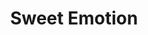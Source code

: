 ---
layout: product
id: 1419070013502
title: Sweet Emotion
body_html: >-
  <p>Taken on Mt. Seymour in March of 2017.</p>

  <p>We were on a snowshoe trip for work during this shot and the weather was a complete snowstorm. However, for some odd stroke of luck, the clouds parted just as the sun was setting and caused this unnatural lighting to cast over the mountains. Thank you to Matt C. for naming this print, it took several months for this one to get a name.</p>

  <p> </p>
vendor: Connell McCarthy
product_type: Photo Print
created_at: 2018-08-22T19:55:04-04:00
handle: sweet-emotion
updated_at: 2022-01-18T10:42:35-05:00
published_at: 2018-08-22T19:38:24-04:00
template_suffix: ""
status: active
published_scope: global
tags: Batch 01, mountain, mountains, Print, snow, sunset, winter
admin_graphql_api_id: gid://shopify/Product/1419070013502
variants:
  - id: 39577225199678
    product_id: 1419070013502
    title: 8x10” / Full Colour
    price: "35.00"
    sku: CM-PP-B1-14-XXS-FC
    position: 1
    inventory_policy: deny
    compare_at_price: null
    fulfillment_service: manual
    inventory_management: null
    option1: 8x10”
    option2: Full Colour
    option3: null
    created_at: 2021-09-01T15:10:13-04:00
    updated_at: 2021-09-01T15:10:42-04:00
    taxable: true
    barcode: ""
    grams: 208
    image_id: 6198878044222
    weight: 0.208
    weight_unit: kg
    inventory_item_id: 41671665844286
    inventory_quantity: 0
    old_inventory_quantity: 0
    requires_shipping: true
    admin_graphql_api_id: gid://shopify/ProductVariant/39577225199678
  - id: 39577225232446
    product_id: 1419070013502
    title: 8x10” / Black & White
    price: "35.00"
    sku: CM-PP-B1-14-XXS-BW
    position: 2
    inventory_policy: deny
    compare_at_price: null
    fulfillment_service: manual
    inventory_management: null
    option1: 8x10”
    option2: Black & White
    option3: null
    created_at: 2021-09-01T15:10:13-04:00
    updated_at: 2021-09-01T15:10:42-04:00
    taxable: true
    barcode: ""
    grams: 208
    image_id: 6198877945918
    weight: 0.208
    weight_unit: kg
    inventory_item_id: 41671665877054
    inventory_quantity: 0
    old_inventory_quantity: 0
    requires_shipping: true
    admin_graphql_api_id: gid://shopify/ProductVariant/39577225232446
  - id: 39577225265214
    product_id: 1419070013502
    title: 8.5x11” / Full Colour
    price: "35.00"
    sku: CM-PP-B1-14-XS-FC
    position: 3
    inventory_policy: deny
    compare_at_price: null
    fulfillment_service: manual
    inventory_management: null
    option1: 8.5x11”
    option2: Full Colour
    option3: null
    created_at: 2021-09-01T15:10:13-04:00
    updated_at: 2021-09-01T15:10:42-04:00
    taxable: true
    barcode: ""
    grams: 208
    image_id: 6198878044222
    weight: 0.208
    weight_unit: kg
    inventory_item_id: 41671665909822
    inventory_quantity: 0
    old_inventory_quantity: 0
    requires_shipping: true
    admin_graphql_api_id: gid://shopify/ProductVariant/39577225265214
  - id: 39577225297982
    product_id: 1419070013502
    title: 8.5x11” / Black & White
    price: "35.00"
    sku: CM-PP-B1-14-XS-BW
    position: 4
    inventory_policy: deny
    compare_at_price: null
    fulfillment_service: manual
    inventory_management: null
    option1: 8.5x11”
    option2: Black & White
    option3: null
    created_at: 2021-09-01T15:10:13-04:00
    updated_at: 2021-09-01T15:10:42-04:00
    taxable: true
    barcode: ""
    grams: 208
    image_id: 6198877945918
    weight: 0.208
    weight_unit: kg
    inventory_item_id: 41671665942590
    inventory_quantity: 0
    old_inventory_quantity: 0
    requires_shipping: true
    admin_graphql_api_id: gid://shopify/ProductVariant/39577225297982
  - id: 39577225330750
    product_id: 1419070013502
    title: 13x19” / Full Colour
    price: "40.00"
    sku: CM-PP-B1-14-S-FC
    position: 5
    inventory_policy: deny
    compare_at_price: null
    fulfillment_service: manual
    inventory_management: null
    option1: 13x19”
    option2: Full Colour
    option3: null
    created_at: 2021-09-01T15:10:13-04:00
    updated_at: 2021-09-01T15:10:42-04:00
    taxable: true
    barcode: ""
    grams: 208
    image_id: 6198878044222
    weight: 0.208
    weight_unit: kg
    inventory_item_id: 41671665975358
    inventory_quantity: 0
    old_inventory_quantity: 0
    requires_shipping: true
    admin_graphql_api_id: gid://shopify/ProductVariant/39577225330750
  - id: 39577225363518
    product_id: 1419070013502
    title: 13x19” / Black & White
    price: "40.00"
    sku: CM-PP-B1-14-S-BW
    position: 6
    inventory_policy: deny
    compare_at_price: null
    fulfillment_service: manual
    inventory_management: null
    option1: 13x19”
    option2: Black & White
    option3: null
    created_at: 2021-09-01T15:10:13-04:00
    updated_at: 2021-09-01T15:10:42-04:00
    taxable: true
    barcode: ""
    grams: 208
    image_id: 6198877945918
    weight: 0.208
    weight_unit: kg
    inventory_item_id: 41671666008126
    inventory_quantity: 0
    old_inventory_quantity: 0
    requires_shipping: true
    admin_graphql_api_id: gid://shopify/ProductVariant/39577225363518
  - id: 39577225396286
    product_id: 1419070013502
    title: 16x20” / Full Colour
    price: "50.00"
    sku: CM-PP-B1-14-M-FC
    position: 7
    inventory_policy: deny
    compare_at_price: null
    fulfillment_service: manual
    inventory_management: null
    option1: 16x20”
    option2: Full Colour
    option3: null
    created_at: 2021-09-01T15:10:13-04:00
    updated_at: 2021-09-01T15:10:42-04:00
    taxable: true
    barcode: ""
    grams: 208
    image_id: 6198878044222
    weight: 0.208
    weight_unit: kg
    inventory_item_id: 41671666040894
    inventory_quantity: 0
    old_inventory_quantity: 0
    requires_shipping: true
    admin_graphql_api_id: gid://shopify/ProductVariant/39577225396286
  - id: 39577225429054
    product_id: 1419070013502
    title: 16x20” / Black & White
    price: "50.00"
    sku: CM-PP-B1-14-M-BW
    position: 8
    inventory_policy: deny
    compare_at_price: null
    fulfillment_service: manual
    inventory_management: null
    option1: 16x20”
    option2: Black & White
    option3: null
    created_at: 2021-09-01T15:10:13-04:00
    updated_at: 2021-09-01T15:10:42-04:00
    taxable: true
    barcode: ""
    grams: 208
    image_id: 6198877945918
    weight: 0.208
    weight_unit: kg
    inventory_item_id: 41671666073662
    inventory_quantity: 0
    old_inventory_quantity: 0
    requires_shipping: true
    admin_graphql_api_id: gid://shopify/ProductVariant/39577225429054
  - id: 39577225461822
    product_id: 1419070013502
    title: 20x24” / Full Colour
    price: "60.00"
    sku: CM-PP-B1-14-L-FC
    position: 9
    inventory_policy: deny
    compare_at_price: null
    fulfillment_service: manual
    inventory_management: null
    option1: 20x24”
    option2: Full Colour
    option3: null
    created_at: 2021-09-01T15:10:13-04:00
    updated_at: 2021-09-01T15:10:42-04:00
    taxable: true
    barcode: ""
    grams: 208
    image_id: 6198878044222
    weight: 0.208
    weight_unit: kg
    inventory_item_id: 41671666106430
    inventory_quantity: 0
    old_inventory_quantity: 0
    requires_shipping: true
    admin_graphql_api_id: gid://shopify/ProductVariant/39577225461822
  - id: 39577225494590
    product_id: 1419070013502
    title: 20x24” / Black & White
    price: "60.00"
    sku: CM-PP-B1-14-L-BW
    position: 10
    inventory_policy: deny
    compare_at_price: null
    fulfillment_service: manual
    inventory_management: null
    option1: 20x24”
    option2: Black & White
    option3: null
    created_at: 2021-09-01T15:10:13-04:00
    updated_at: 2021-09-01T15:10:42-04:00
    taxable: true
    barcode: ""
    grams: 208
    image_id: 6198877945918
    weight: 0.208
    weight_unit: kg
    inventory_item_id: 41671666139198
    inventory_quantity: 0
    old_inventory_quantity: 0
    requires_shipping: true
    admin_graphql_api_id: gid://shopify/ProductVariant/39577225494590
  - id: 39577225527358
    product_id: 1419070013502
    title: 20x30” / Full Colour
    price: "70.00"
    sku: CM-PP-B1-14-XL-FC
    position: 11
    inventory_policy: deny
    compare_at_price: null
    fulfillment_service: manual
    inventory_management: null
    option1: 20x30”
    option2: Full Colour
    option3: null
    created_at: 2021-09-01T15:10:13-04:00
    updated_at: 2021-09-01T15:10:42-04:00
    taxable: true
    barcode: ""
    grams: 208
    image_id: 6198878044222
    weight: 0.208
    weight_unit: kg
    inventory_item_id: 41671666171966
    inventory_quantity: 0
    old_inventory_quantity: 0
    requires_shipping: true
    admin_graphql_api_id: gid://shopify/ProductVariant/39577225527358
  - id: 39577225560126
    product_id: 1419070013502
    title: 20x30” / Black & White
    price: "70.00"
    sku: CM-PP-B1-14-XL-BW
    position: 12
    inventory_policy: deny
    compare_at_price: null
    fulfillment_service: manual
    inventory_management: null
    option1: 20x30”
    option2: Black & White
    option3: null
    created_at: 2021-09-01T15:10:13-04:00
    updated_at: 2021-09-01T15:10:42-04:00
    taxable: true
    barcode: ""
    grams: 208
    image_id: 6198877945918
    weight: 0.208
    weight_unit: kg
    inventory_item_id: 41671666204734
    inventory_quantity: 0
    old_inventory_quantity: 0
    requires_shipping: true
    admin_graphql_api_id: gid://shopify/ProductVariant/39577225560126
  - id: 39577225592894
    product_id: 1419070013502
    title: 24x36” / Full Colour
    price: "90.00"
    sku: CM-PP-B1-14-XXL-FC
    position: 13
    inventory_policy: deny
    compare_at_price: null
    fulfillment_service: manual
    inventory_management: null
    option1: 24x36”
    option2: Full Colour
    option3: null
    created_at: 2021-09-01T15:10:13-04:00
    updated_at: 2021-09-01T15:10:42-04:00
    taxable: true
    barcode: ""
    grams: 208
    image_id: 6198878044222
    weight: 0.208
    weight_unit: kg
    inventory_item_id: 41671666237502
    inventory_quantity: 0
    old_inventory_quantity: 0
    requires_shipping: true
    admin_graphql_api_id: gid://shopify/ProductVariant/39577225592894
  - id: 39577225625662
    product_id: 1419070013502
    title: 24x36” / Black & White
    price: "90.00"
    sku: CM-PP-B1-14-XXL-BW
    position: 14
    inventory_policy: deny
    compare_at_price: null
    fulfillment_service: manual
    inventory_management: null
    option1: 24x36”
    option2: Black & White
    option3: null
    created_at: 2021-09-01T15:10:13-04:00
    updated_at: 2021-09-01T15:10:42-04:00
    taxable: true
    barcode: ""
    grams: 208
    image_id: 6198877945918
    weight: 0.208
    weight_unit: kg
    inventory_item_id: 41671666270270
    inventory_quantity: 0
    old_inventory_quantity: 0
    requires_shipping: true
    admin_graphql_api_id: gid://shopify/ProductVariant/39577225625662
  - id: 39577225658430
    product_id: 1419070013502
    title: 30x40” / Full Colour
    price: "100.00"
    sku: CM-PP-B1-14-XXXL-FC
    position: 15
    inventory_policy: deny
    compare_at_price: null
    fulfillment_service: manual
    inventory_management: null
    option1: 30x40”
    option2: Full Colour
    option3: null
    created_at: 2021-09-01T15:10:13-04:00
    updated_at: 2021-09-01T15:10:42-04:00
    taxable: true
    barcode: ""
    grams: 208
    image_id: 6198878044222
    weight: 0.208
    weight_unit: kg
    inventory_item_id: 41671666303038
    inventory_quantity: 0
    old_inventory_quantity: 0
    requires_shipping: true
    admin_graphql_api_id: gid://shopify/ProductVariant/39577225658430
  - id: 39577225691198
    product_id: 1419070013502
    title: 30x40” / Black & White
    price: "100.00"
    sku: CM-PP-B1-14-XXXL-BW
    position: 16
    inventory_policy: deny
    compare_at_price: null
    fulfillment_service: manual
    inventory_management: null
    option1: 30x40”
    option2: Black & White
    option3: null
    created_at: 2021-09-01T15:10:13-04:00
    updated_at: 2021-09-01T15:10:42-04:00
    taxable: true
    barcode: ""
    grams: 208
    image_id: 6198877945918
    weight: 0.208
    weight_unit: kg
    inventory_item_id: 41671666335806
    inventory_quantity: 0
    old_inventory_quantity: 0
    requires_shipping: true
    admin_graphql_api_id: gid://shopify/ProductVariant/39577225691198
options:
  - id: 1948208922686
    product_id: 1419070013502
    name: Size
    position: 1
    values:
      - 8x10”
      - 8.5x11”
      - 13x19”
      - 16x20”
      - 20x24”
      - 20x30”
      - 24x36”
      - 30x40”
  - id: 8590050197566
    product_id: 1419070013502
    name: Color
    position: 2
    values:
      - Full Colour
      - Black & White
images:
  - id: 6198878044222
    product_id: 1419070013502
    position: 1
    created_at: 2019-03-04T19:56:29-05:00
    updated_at: 2019-10-20T18:44:16-04:00
    alt: null
    width: 1000
    height: 1500
    src: https://cdn.shopify.com/s/files/1/1624/2355/products/CM---Sweet-Emotion-_Product-Mockup-2019.jpg?v=1571611456
    variant_ids:
      - 39577225199678
      - 39577225265214
      - 39577225330750
      - 39577225396286
      - 39577225461822
      - 39577225527358
      - 39577225592894
      - 39577225658430
    admin_graphql_api_id: gid://shopify/ProductImage/6198878044222
  - id: 6198877945918
    product_id: 1419070013502
    position: 2
    created_at: 2019-03-04T19:56:28-05:00
    updated_at: 2019-10-20T18:44:16-04:00
    alt: null
    width: 1000
    height: 1500
    src: https://cdn.shopify.com/s/files/1/1624/2355/products/CM---Sweet-Emotion-_Product-Mockup-2019_-B_W.jpg?v=1571611456
    variant_ids:
      - 39577225232446
      - 39577225297982
      - 39577225363518
      - 39577225429054
      - 39577225494590
      - 39577225560126
      - 39577225625662
      - 39577225691198
    admin_graphql_api_id: gid://shopify/ProductImage/6198877945918
  - id: 28230357385278
    product_id: 1419070013502
    position: 3
    created_at: 2021-05-04T21:01:27-04:00
    updated_at: 2021-05-04T21:01:27-04:00
    alt: null
    width: 2000
    height: 1800
    src: https://cdn.shopify.com/s/files/1/1624/2355/products/PAR_02_0001_f70a042f-1add-447e-bbde-e91b1343a924.png?v=1620176487
    variant_ids: []
    admin_graphql_api_id: gid://shopify/ProductImage/28230357385278
image:
  id: 6198878044222
  product_id: 1419070013502
  position: 1
  created_at: 2019-03-04T19:56:29-05:00
  updated_at: 2019-10-20T18:44:16-04:00
  alt: null
  width: 1000
  height: 1500
  src: https://cdn.shopify.com/s/files/1/1624/2355/products/CM---Sweet-Emotion-_Product-Mockup-2019.jpg?v=1571611456
  variant_ids:
    - 39577225199678
    - 39577225265214
    - 39577225330750
    - 39577225396286
    - 39577225461822
    - 39577225527358
    - 39577225592894
    - 39577225658430
  admin_graphql_api_id: gid://shopify/ProductImage/6198878044222

---